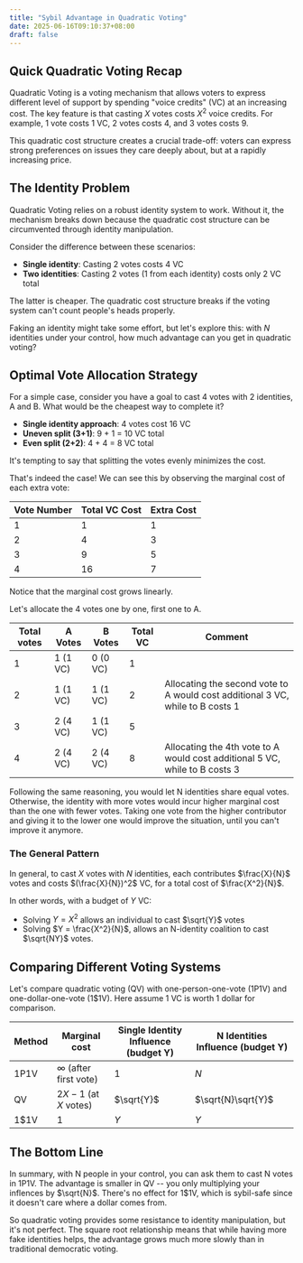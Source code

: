 ```yaml
---
title: "Sybil Advantage in Quadratic Voting"
date: 2025-06-16T09:10:37+08:00
draft: false
---
```


## Quick Quadratic Voting Recap

Quadratic Voting is a voting mechanism that allows voters to express different level of support by spending "voice credits" (VC) at an increasing cost. The key feature is that casting $X$ votes costs $X^2$ voice credits. For example, 1 vote costs 1 VC, 2 votes costs 4, and 3 votes costs 9.

This quadratic cost structure creates a crucial trade-off: voters can express strong preferences on issues they care deeply about, but at a rapidly increasing price.

## The Identity Problem

Quadratic Voting relies on a robust identity system to work. Without it, the mechanism breaks down because the quadratic cost structure can be circumvented through identity manipulation.

Consider the difference between these scenarios:

- **Single identity**: Casting 2 votes costs 4 VC
- **Two identities**: Casting 2 votes (1 from each identity) costs only 2 VC total

The latter is cheaper. The quadratic cost structure breaks if the voting system can't count people's heads properly.

Faking an identity might take some effort, but let's explore this: with $N$ identities under your control, how much advantage can you get in quadratic voting?

## Optimal Vote Allocation Strategy

For a simple case, consider you have a goal to cast 4 votes with 2 identities, A and B. What would be the cheapest way to complete it?

- **Single identity approach**: 4 votes cost 16 VC
- **Uneven split (3+1)**: 9 + 1 = 10 VC total
- **Even split (2+2)**: 4 + 4 = 8 VC total

It's tempting to say that splitting the votes evenly minimizes the cost.

That's indeed the case! We can see this by observing the marginal cost of each extra vote:

| Vote Number| Total VC Cost| Extra Cost |
| -- | -- | -- |
| 1 | 1 | 1 |
| 2 | 4 | 3 |
| 3 | 9 | 5 |
| 4 | 16 | 7 |

Notice that the marginal cost grows linearly.

Let's allocate the 4 votes one by one, first one to A.

| Total votes| A Votes | B Votes | Total VC | Comment|
| ---------- | ------- | ------- | -------- | ------ |
| 1 | 1 (1 VC) | 0 (0 VC) | 1 | |
| 2 | 1 (1 VC) | 1 (1 VC) | 2 | Allocating the second vote to A would cost additional 3 VC, while to B costs 1 |
| 3 | 2 (4 VC) | 1 (1 VC) | 5 | |
| 4 | 2 (4 VC) | 2 (4 VC) | 8 | Allocating the 4th vote to A would cost additional 5 VC, while to B costs 3|

Following the same reasoning, you would let N identities share equal votes. Otherwise, the identity with more votes would incur higher marginal cost than the one with fewer votes. Taking one vote from the higher contributor and giving it to the lower one would improve the situation, until you can't improve it anymore.

### The General Pattern

In general, to cast $X$ votes with $N$ identities, each contributes $\frac{X}{N}$ votes and costs $(\frac{X}{N})^2$ VC, for a total cost of $\frac{X^2}{N}$.

In other words, with a budget of $Y$ VC:

- Solving $Y = X^2$ allows an individual to cast $\sqrt{Y}$ votes
- Solving $Y = \frac{X^2}{N}$, allows an N-identity coalition to cast $\sqrt{NY}$ votes.

## Comparing Different Voting Systems

Let's compare quadratic voting (QV) with one-person-one-vote (1P1V) and one-dollar-one-vote (1$1V). Here assume 1 VC is worth 1 dollar for comparison.

|Method| Marginal cost | Single Identity Influence (budget Y)| N Identities Influence (budget Y) |
| -- | -- | -- | -- |
| 1P1V | $\infty$ (after first vote) | 1 | $N$ |
| QV | $2X - 1$ (at $X$ votes) | $\sqrt{Y}$ | $\sqrt{N}\sqrt{Y}$ |
| 1$1V | $1$ | $Y$| $Y$ |

## The Bottom Line

In summary, with N people in your control, you can ask them to cast N votes in 1P1V. The advantage is smaller in QV -- you only multiplying your inflences by $\sqrt{N}$. There's no effect for 1$1V, which is sybil-safe since it doesn't care where a dollar comes from.

So quadratic voting provides some resistance to identity manipulation, but it's not perfect. The square root relationship means that while having more fake identities helps, the advantage grows much more slowly than in traditional democratic voting.
